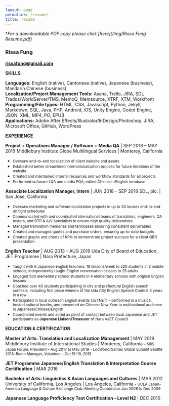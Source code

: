 ```yaml
---
layout: page
permalink: /resume/
title: resume
---
```


\**For a downloadable PDF copy please click [here](/img/Rissa Fung Resume.pdf)*

### Rissa Fung
**rissafung@gmail.com**


**SKILLS**

**Languages:** English (native), Cantonese (native), Japanese (business), Mandarin Chinese (business)  
**Localization/Project Management Tools:** Asana, Trello, JIRA, SDL Trados/WorldServer/TMS, MemoQ, Memsource, XTRF, XTM, Workfront  
**Programming/File types:** HTML, CSS, Javascript, Python, Jekyll, Markdown, SQL, Java, PHP, Android, iOS, Unity Engine, Godot Engine, JSON, XML, MP4, PO, EPUB  
**Applications:** Adobe After Effects/Illustrator/InDesign/Photoshop, JIRA, Microsoft Office, GitHub, WordPress


**EXPERIENCE**

**Project + Operations Manager / Software + Media QA** | SEP 2018 – MAY 2019
Middlebury Institute Globe Multilingual Services | Monterey, California
* <small>Oversaw end-to-end localization of client website and assets</small>
* <small>Established better streamlined internationalization process for future iterations of the website</small>
* <small>Created and maintained internal resources and workflow standards for all projects</small>
* <small>Performed software LQA and media FQA; edited Chinese→English termbase</small>

**Associate Localization Manager, Intern** | JUN 2018 – SEP 2018
SDL, plc. | San Jose, California
* <small>Oversaw marketing and software localization projects in up to 30 locales end-to-end on tight schedules</small>
* <small>Communicated with and coordinated international teams of translators, engineers, QA testers, and DTP & A/V specialists to ensure high quality deliverables</small>
* <small>Managed translation memories and termbases ensuring consistent deliverables</small>
* <small>Created and managed quotes and purchase orders, ensuring up-to-date budgets</small>
* <small>Created graphs and charts of KPIs to demonstrate project success for a client QBR presentation</small>

**English Teacher** | AUG 2013 – AUG 2016
Uda City of Board of Education; JET Programme | Nara Prefecture, Japan
* <small>Taught with 6 Japanese English teachers: 18 lessons/week to 520 students in 2 middle schools;
independently taught English conversation classes to 25 adults</small>
* <small>Engaged 500 elementary school students in 4 elementary schools with original English lessons</small>
* <small>Coached over 40 students participating in city and prefectural English speech contests, including first
place winners of the Uda City English Speech Contest 3 years in a row</small>
* <small>Participated in local outreach English events (JETNET) – performed in a musical, hosted cultural booths,
and presented on Chinese New Year to multinational audience in Japanese/Chinese/English</small>
* <small>Coordinated events and acted as point of contact between local Japanese and JET participants as
**Japanese Liaison/Treasurer** of Nara AJET Council</small>


**EDUCATION & CERTIFICATION**

**Master of Arts: Translation and Localization Management** | MAY 2019
Middlebury Institute of International Studies | Monterey, California
<small>- MIIS Japan Forum: President – Aug 2017 to May 2019</small>
<small>- LocWorld/Games Global Summit Seattle 2018: Room Manager, Volunteer – Oct 15-19, 2018</small>

**JET Programme Japanese/English Translation & Interpretation Course Certification** | MAR 2016

**Bachelor of Arts: Linguistics & Asian Languages and Cultures** | MAR 2012
University of California, Los Angeles | Los Angeles, California
<small>- UCLA Japan-America Language & Culture Exchange Club: Meeting Coordinator Jan 2008 to Dec 2009</small>

**Japanese Language Proficiency Test Certification - Level N2** | DEC 2010
